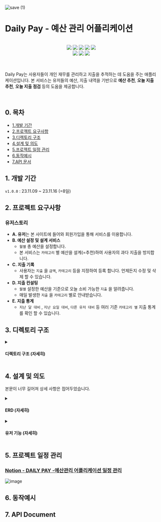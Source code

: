 ![save (1)](https://github.com/hyerijang/daily-pay/assets/46921979/ca3eccf7-d5ca-46b0-9b32-8647b49333a8)

# Daily Pay - 예산 관리 어플리케이션

<br>

<div align="center">
<img src="https://img.shields.io/badge/Java-ED8B00?style=for-the-badge&logo=openjdk&logoColor=white"/></a>
<img src="https://img.shields.io/badge/Spring Boot 3.1.5-6DB33F?style=for-the-badge&logo=spring&logoColor=white"/></a>
<img src="https://img.shields.io/badge/Spring Security-6DB33F?style=for-the-badge&logo=spring-security&logoColor=white"/></a>
<img src="https://img.shields.io/badge/Spring Data JPA-gray?style=for-the-badge&logoColor=white"/></a>
<img src="https://img.shields.io/badge/Junit-25A162?style=for-the-badge&logo=JUnit5&logoColor=white"/></a>
</div>
<div align="center">
<img src="https://img.shields.io/badge/MySQL 8-4479A1?style=for-the-badge&logo=MySQL&logoColor=white"/></a>
<img src="https://img.shields.io/badge/Notion-FFFFFF?style=for-the-badge&logo=Notion&logoColor=black"/></a>
<img src="https://img.shields.io/badge/GitHub-100000?style=for-the-badge&logo=github&logoColor=white"/></a>
</div>

<br>
<br>

Daily Pay는 사용자들이 개인 재무를 관리하고 지출을 추적하는 데 도움을 주는 애플리케이션입니다. 
본 서비스는 유저들의 예산, 지출 내역을 기반으로 **예산 추천**, **오늘 지출 추천**, **오늘 지출 점검** 등의 도움을 제공합니다.

<br>



## 0. 목차
- [1.개발 기간](#1-개발-기간)
- [2.프로젝트 요구사항](#2-프로젝트-요구사항)
- [3.디렉토리 구조](#3-디렉토리-구조)
- [4.설계 및 의도](#4-설계-및-의도)
- [5.프로젝트 일정 관리](#5-프로젝트-일정-관리)
- [6.동작예시](#6-동작예시)
- [7.API 문서](#7-api-document)



## 1. 개발 기간

`v1.0.0` : 23.11.09 ~ 23.11.16 (=8일)

## 2. 프로젝트 요구사항



### 유저스토리

- **A. 유저**는 본 사이트에 들어와 회원가입을 통해 서비스를 이용합니다.
- **B. 예산 설정 및 설계 서비스**
    - `월별` 총 예산을 설정합니다.
    - 본 서비스는 `카테고리` 별 예산을 설계(=추천)하여 사용자의 과다 지출을 방지합니다.
- **C. 지출 기록**
    - 사용자는 `지출` 을  `금액`, `카테고리` 등을 지정하여 등록 합니다. 언제든지 수정 및 삭제 할 수 있습니다.
- **D. 지출 컨설팅**
    - `월별` 설정한 예산을 기준으로 오늘 소비 가능한 `지출` 을 알려줍니다.
    - 매일 발생한 `지출` 을 `카테고리` 별로 안내받습니다.
- **E. 지출 통계**
    - `지난 달 대비` , `지난 요일 대비`,  `다른 유저 대비` 등 여러 기준 `카테고리 별` 지출 통계를 확인 할 수 있습니다.


## 3. 디렉토리 구조

<details>
    <summary><h4>디렉토리 구조 (자세히)</h4></summary>

#### main
```
main                           
├─generated                      
├─java
│  └─com
│      └─hyerijang
│          └─dailypay  
│              ├─auth  
│              ├─budget
│              │  ├─controller
│              │  ├─domain
│              │  ├─dto
│              │  ├─repository
│              │  └─service
│              ├─common
│              │  ├─aop
│              │  ├─entity
│              │  ├─exception
│              │  │  ├─advice
│              │  │  └─response
│              │  └─logging
│                  ├─contoller
│                  ├─domain
│                  ├─repository
│                  └─service
└─resources
    ├─static
    └─templates
```

#### test
```
test
└─java
    └─com
        └─hyerijang
            └─dailypay
                ├─budget
                │  ├─controller
                │  └─service
                ├─consulting
                │  └─controller
                └─expense
                    └─controller

```

</details>

## 4. 설계 및 의도

본문이 너무 길어져 상세 사항은 접어두었습니다. 

<details>
    <summary><h4>ERD (자세히)</h4></summary>
<img src="https://github.com/hyerijang/daily-pay/assets/46921979/597a3ed5-cda6-4624-a363-6f1fcfab2fc7" width="70%" />
</details>
<details>
    <summary> <h4> 유저 기능 (자세히) </h4></summary>
<h4> 설계의도</h4>
    
- Spring Security + JWT
- 간단히 구현하라는 요구사항에 맞춰 아래 기능은 생략하였습니다. 
    - 아이디, 비밀번호 조건 검증 (e.g. 아이디는 영문과 숫자만, 비밀번호는 10자 이상)
    - 인가
- 추후 소셜 로그인 등으로 전환 될 가능성을 고려하여 [아이디,비밀번호]가 아닌 [이메일,비밀번호]로 테이블을 구성하였습니다. 
- Spring Securiy 기능 중 **csrf 보호는 적용하지 않았습니다.**
   - 이유 : rest api로서 non-browser clients와 통신하기 때문
      - [Spring Securiy 공식 문서 - When to use CSRF protection](https://docs.spring.io/spring-security/reference/features/exploits/csrf.html#csrf-when)에 따르면 본 서비스는 csrf 보호를 disable해도 되는 서비스입니다.
      - csrf 공격은 일반적으로 사용자의 브라우저를 통해 요청을 위조합니다.
      -  때문에  매번 api 요청으로부터 csrf 토큰을 받는 것은 **자원 낭비**이기 때문에 csrf를 disable하였습니다. 

<h4>회원가입</h4>

- 로그인시에는  Access토큰과 Refresh 토큰이 발급 됩니다.  (타입: Bearer)
- 비밀번호는 암호화 되어 저장됩니다.


<h4>로그인</h4>

- 로그인시에는  Access토큰과 Refresh 토큰이 발급 됩니다.  (타입: Bearer)
- <img src="https://github.com/hyerijang/daily-pay/assets/46921979/54a64d44-256a-4c40-96f8-690640a6d1b4" width="70%" />

</details>

## 5. 프로젝트 일정 관리

### [Notion - DAILY PAY -예산관리 어플리케이션 일정 관리 ](https://www.notion.so/hyerijang/DAILY-PAY-f87db3c141604f11a4e1da933f25a86c)

![image](https://github.com/hyerijang/daily-pay/assets/46921979/00e6e5d6-41a0-45d1-90bb-d5f8920a51b2)


## 6. 동작예시


## 7. API Document

